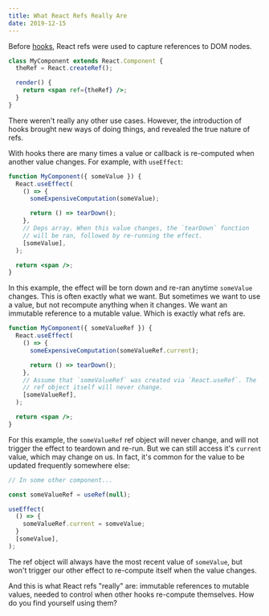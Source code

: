 ```yaml
---
title: What React Refs Really Are
date: 2019-12-15
---
```


Before [hooks](https://reactjs.org/docs/hooks-overview.html), React refs were used to capture references to DOM nodes.

```jsx
class MyComponent extends React.Component {
  theRef = React.createRef();

  render() {
    return <span ref={theRef} />;
  }
}
```

There weren't really any other use cases. However, the introduction of hooks brought new ways of doing things, and revealed the true nature of refs.

With hooks there are many times a value or callback is re-computed when another value changes. For example, with `useEffect`:

```jsx
function MyComponent({ someValue }) {
  React.useEffect(
    () => {
      someExpensiveComputation(someValue);

      return () => tearDown();
    },
    // Deps array. When this value changes, the `tearDown` function
    // will be ran, followed by re-running the effect.
    [someValue],
  );

  return <span />;
}
```

In this example, the effect will be torn down and re-ran anytime `someValue` changes. This is often exactly what we want. But sometimes we want to use a value, but not recompute anything when it changes. We want an immutable reference to a mutable value. Which is exactly what refs are.

```jsx
function MyComponent({ someValueRef }) {
  React.useEffect(
    () => {
      someExpensiveComputation(someValueRef.current);

      return () => tearDown();
    },
    // Assume that `someValueRef` was created via `React.useRef`. The
    // ref object itself will never change.
    [someValueRef],
  );

  return <span />;
}
```

For this example, the `someValueRef` ref object will never change, and will not trigger the effect to teardown and re-run. But we can still access it's `current` value, which may change on us. In fact, it's common for the value to be updated frequently somewhere else:

```jsx
// In some other component...

const someValueRef = useRef(null);

useEffect(
  () => {
    someValueRef.current = somveValue;
  }
  [someValue],
);
```

The ref object will always have the most recent value of `someValue`, but won't trigger our other effect to re-compute itself when the value changes.

And this is what React refs "really" are: immutable references to mutable values, needed to control when other hooks re-compute themselves. How do you find yourself using them?
